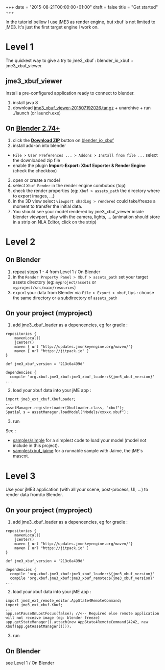 +++
date = "2015-08-21T00:00:00+01:00"
draft = false
title = "Get started"
+++

In the tutoriel bellow I use jME3 as render engine, but xbuf is not limited to jME3. It's just the first target engine I work on.

# Level 1

The quickest way to give a try to jme3_xbuf : blender_io_xbuf + jme3_xbuf_viewer.

## jme3_xbuf_viewer

Install a pre-configured application ready to connect to blender.

1. install java 8
2. download [jme3_xbuf_viewer-201507192026.tar.gz](https://github.com/xbuf/jme3_xbuf/releases/download/0.4.0/jme3_xbuf_viewer-201507192026.tar.gz) + unarchive + run ./launch (or launch.exe)

## On [Blender 2.74+](http://www.blender.org/)

1. click the **[Download ZIP](https://github.com/xbuf/blender_io_xbuf/archive/master.zip)** button on [blender_io_xbuf](https://github.com/xbuf/blender_io_xbuf)
2. install add-on into blender
  * `File > User Preferences ... > Addons > Install from file ...` select the downloaded zip file
  * enable the plugin **Import-Export: Xbuf Exporter & Render Engine** (check the checkbox)
3. open or create a model
4. select `Xbuf Render` in the render engine combobox (top)
5. check the render properties (eg: `Xbuf > assets_path` the directory where to export images, ...)
6. in the 3D view select `viewport shading > rendered` could take/freeze a moment to transfer the initial data.
7. You should see your model rendered by jme3_xbuf_viewer inside blender viewport, play with the camera, lights, ... (animation should store in a strip on NLA Editor, click on the strip)

# Level 2

## On Blender

1. repeat steps 1 - 4 from Level 1 / On Blender
2. in the `Render Property Panel > Xbuf > assets_path` set your target assets directory (eg: `myproject/assets` or `myproject/src/main/resources`)
3. export your data from Blender via `File > Export > xbuf`, tips : choose the same directory or a subdirectory of `assets_path`

## On your project (myproject)

1. add jme3_xbuf_loader as a depencencies, eg for gradle :
```
repositories {
	mavenLocal()
	jcenter()
	maven { url "http://updates.jmonkeyengine.org/maven/"}
	maven { url "https://jitpack.io" }
}

def jme3_xbuf_version = '213c6a499d'

dependencies {
  compile 'org.xbuf.jme3_xbuf:jme3_xbuf_loader:${jme3_xbuf_version}'
...
```
2. load your xbuf data into your jME app : 
```
import jme3_ext_xbuf.XbufLoader;
...
assetManager.registerLoader(XbufLoader.class, "xbuf");
Spatial s = assetManager.loadModel("Models/xxxxx.xbuf");
```
3. run

See :

* [samples/simple](https://github.com/xbuf/jme3_xbuf/tree/master/samples/simple) for a simplest code to load your model (model not include in this project).
* [samples/xbuf_jaime](https://github.com/xbuf/jme3_xbuf/tree/master/samples/xbuf_jaime) for a runnable sample with Jaime, the jME's mascot.

# Level 3

Use your jME3 application (with all your scene, post-process, UI, ...) to render data from/to Blender.

## On your project (myproject)

1. add jme3_xbuf_loader as a depencencies, eg for gradle :
```
repositories {
	mavenLocal()
	jcenter()
	maven { url "http://updates.jmonkeyengine.org/maven/"}
	maven { url "https://jitpack.io" }
}

def jme3_xbuf_version = '213c6a499d'

dependencies {
  compile 'org.xbuf.jme3_xbuf:jme3_xbuf_loader:${jme3_xbuf_version}'
  compile 'org.xbuf.jme3_xbuf:jme3_xbuf_remote:${jme3_xbuf_version}'
...
```
2. load your xbuf data into your jME app : 
```
import jme3_ext_remote_editor.AppState4RemoteCommand;
import jme3_ext_xbuf.Xbuf;
...
app.setPauseOnLostFocus(false); //<-- Required else remote application will not receive image (eg: blender freeze)
app.getStateManager().attach(new AppState4RemoteCommand(4242, new Xbuf(app.getAssetManager())));
```
3. run

## On Blender

see Level 1 / On Blender
